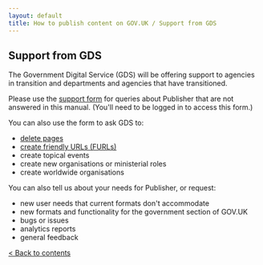 ```yaml
---
layout: default
title: How to publish content on GOV.UK / Support from GDS
---
```


## Support from GDS

The Government Digital Service (GDS) will be offering support to agencies in transition and departments and agencies that have transitioned. 

Please use the [support form](https://support.production.alphagov.co.uk/) for queries about Publisher that are not answered in this manual. (You'll need to be logged in to access this form.)

You can also use the form to ask GDS to:

* [delete pages](http://alphagov.github.io/inside-government-admin-guide/creating-documents/delete-unpublish.html) 
* [create friendly URLs (FURLs)](http://alphagov.github.io/inside-government-admin-guide/creating-documents/delete-unpublish.html)
* create topical events
* create new organisations or ministerial roles
* create worldwide organisations

You can also tell us about your needs for Publisher, or request:

* new user needs that current formats don't accommodate
* new formats and functionality for the government section of GOV.UK
* bugs or issues
* analytics reports
* general feedback

[< Back to contents](http://alphagov.github.io/inside-government-admin-guide/)
